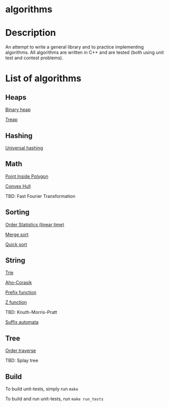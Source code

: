 algorithms
==========

# Description

An attempt to write a general library and to practice implementing algorithms.
All algorithms are written in C++ and are tested (both using unit test and contest problems).

# List of algorithms

## Heaps
[Binary heap](https://github.com/tanyatik/algorithms/blob/master/heap/binary_heap.hpp)

[Treap](https://github.com/tanyatik/algorithms/blob/master/heap/treap.hpp)

## Hashing
[Universal hashing](https://github.com/tanyatik/algorithms/blob/master/hash/hash_set.hpp)

## Math
[Point Inside Polygon](https://github.com/tanyatik/algorithms/blob/master/math/geometry.hpp)

[Convex Hull](https://github.com/tanyatik/algorithms/blob/master/math/geometry.hpp)

TBD: Fast Fourier Transformation

## Sorting 
[Order Statistics (linear time)](https://github.com/tanyatik/algorithms/blob/master/sort/order_statistics.hpp)

[Merge sort](https://github.com/tanyatik/algorithms/blob/master/sort/sort.hpp)

[Quick sort](https://github.com/tanyatik/algorithms/blob/master/sort/sort.hpp)

## String
[Trie](https://github.com/tanyatik/algorithms/blob/master/string/aho_corasik.hpp)

[Aho-Corasik](https://github.com/tanyatik/algorithms/blob/master/string/aho_corasik.hpp)

[Prefix function](https://github.com/tanyatik/algorithms/blob/master/string/prefix.hpp)

[Z function](https://github.com/tanyatik/algorithms/blob/master/string/prefix.hpp)

TBD: Knuth-Morris-Pratt

[Suffix automata](https://github.com/tanyatik/algorithms/blob/master/string/suffix_automata.hpp)

## Tree
[Order traverse](https://github.com/tanyatik/algorithms/blob/master/tree/binary_search_tree.hpp)

TBD: Splay tree

## Build 

To build unit-tests, simply run
`make`

To build and run unit-tests, run
`make run_tests`

